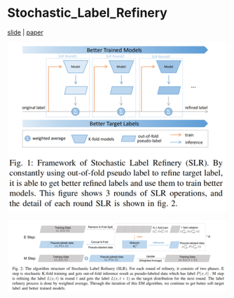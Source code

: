 # Stochastic_Label_Refinery

[slide](https://d3smihljt9218e.cloudfront.net/lecture/11980/slideshow/3f43cc6f215dec50c9add7a7ce996150.pdf) | [paper](https://ieeexplore.ieee.org/document/9413033)

![](./img/fig1.png)

![](./img/fig2.png)
